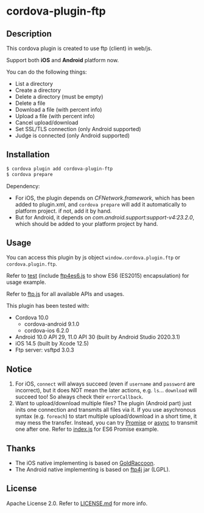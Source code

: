 # cordova-plugin-ftp

## Description

This cordova plugin is created to use ftp (client) in web/js.

Support both **iOS** and **Android** platform now.

You can do the following things:

- List a directory
- Create a directory
- Delete a directory (must be empty)
- Delete a file
- Download a file (with percent info)
- Upload a file (with percent info)
- Cancel upload/download
- Set SSL/TLS connection (only Android supported)
- Judge is connected (only Android supported)

## Installation

```sh
$ cordova plugin add cordova-plugin-ftp
$ cordova prepare
```

Dependency:

- For iOS, the plugin depends on *CFNetwork.framework*, which has been added to plugin.xml, and `cordova prepare` will add it automatically to platform project. if not, add it by hand.
- But for Android, it depends on *com.android.support:support-v4:23.2.0*, which should be added to your platform project by hand.

## Usage

You can access this plugin by js object `window.cordova.plugin.ftp` or `cordova.plugin.ftp`.

Refer to [test](./test/) (include [ftp4es6.js](./test/www/js/ftp4es6.js) to show ES6 (ES2015) encapsulation) for usage example.

Refer to [ftp.js](./www/ftp.js) for all available APIs and usages.

This plugin has been tested with:

- Cordova 10.0
  - cordova-android 9.1.0
  - cordova-ios 6.2.0
- Android 10.0 API 29, 11.0 API 30 (built by Android Studio 2020.3.1)
- iOS 14.5 (built by Xcode 12.5)
- Ftp server: vsftpd 3.0.3

## Notice

1. For iOS, `connect` will always succeed (even if `username` and `password` are incorrect), but it does NOT mean the later actions, e.g. `ls`... `download` will succeed too! So always check their `errorCallback`.
2. Want to upload/download multiple files? The plugin (Android part) just inits one connection and transmits all files via it. If you use asychronous syntax (e.g. `foreach`) to start multiple upload/download in a short time, it may mess the transfer. Instead, you can try [Promise](https://developer.mozilla.org/en-US/docs/Web/JavaScript/Reference/Global_Objects/Promise) or [async](https://github.com/caolan/async) to transmit one after one. Refer to [index.js](./test/www/js/index.js) for ES6 Promise example.

## Thanks

- The iOS native implementing is based on [GoldRaccoon](https://github.com/albertodebortoli/GoldRaccoon).
- The Android native implementing is based on [ftp4j](http://www.sauronsoftware.it/projects/ftp4j/) jar (LGPL).

## License

Apache License 2.0. Refer to [LICENSE.md](./LICENSE.md) for more info.

